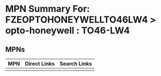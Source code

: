 



# MPN Summary For: FZEOPTOHONEYWELLTO46LW4 > opto-honeywell : TO46-LW4

## MPNs
  

|MPN|Direct Links|Search Links|
| :--- | :--- | :--- |
||||
